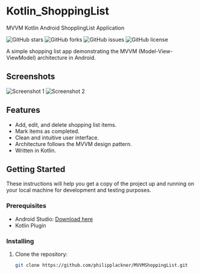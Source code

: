 # Kotlin_ShoppingList
MVVM Kotlin Android ShopplingList Application 

![GitHub stars](https://img.shields.io/github/stars/philipplackner/MVVMShoppingList?style=flat-square)
![GitHub forks](https://img.shields.io/github/forks/philipplackner/MVVMShoppingList?style=flat-square)
![GitHub issues](https://img.shields.io/github/issues/philipplackner/MVVMShoppingList?style=flat-square)
![GitHub license](https://img.shields.io/github/license/philipplackner/MVVMShoppingList?style=flat-square)

A simple shopping list app demonstrating the MVVM (Model-View-ViewModel) architecture in Android.

## Screenshots

![Screenshot 1](screenshots/screenshot1.png)
![Screenshot 2](screenshots/screenshot2.png)

## Features

- Add, edit, and delete shopping list items.
- Mark items as completed.
- Clean and intuitive user interface.
- Architecture follows the MVVM design pattern.
- Written in Kotlin.

## Getting Started

These instructions will help you get a copy of the project up and running on your local machine for development and testing purposes.

### Prerequisites

- Android Studio: [Download here](https://developer.android.com/studio)
- Kotlin Plugin

### Installing

1. Clone the repository:

   ```sh
   git clone https://github.com/philipplackner/MVVMShoppingList.git
